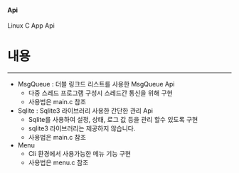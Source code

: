 #### Api
Linux C App Api 

# 내용
----------------
* MsgQueue : 더블 링크드 리스트를 사용한 MsgQueue Api
  - 다중 스레드 프로그램 구성시 스레드간 통신을 위해 구현
  - 사용법은 main.c 참조
* Sqlite : Sqlite3 라이브러리 사용한 간단한 관리 Api
  - Sqlite를 사용하여 설정, 상태, 로그 값 등을 관리 할수 있도록 구현
  - sqlite3 라이브러리는 제공하지 않습니다.
  - 사용법은 main.c 참조
* Menu
  - Cli 환경에서 사용가능한 메뉴 기능 구현
  - 사용법은 menu.c 참조
